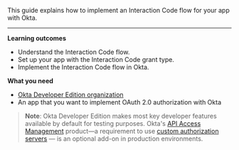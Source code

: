 This guide explains how to implement an Interaction Code flow for your app with Okta.

---

**Learning outcomes**

* Understand the Interaction Code flow.
* Set up your app with the Interaction Code grant type.
* Implement the Interaction Code flow in Okta.

**What you need**

* [Okta Developer Edition organization](/signup)
* An app that you want to implement OAuth 2.0 authorization with Okta

> **Note**: Okta Developer Edition makes most key developer features available by default for testing purposes. Okta's [API Access Management](/docs/concepts/api-access-management/) product—a requirement to use [custom authorization servers](/docs/concepts/auth-servers/#custom-authorization-server) &mdash; is an optional add-on in production environments.
